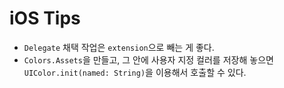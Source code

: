 # iOS Tips
- `Delegate` 채택 작업은 `extension`으로 빼는 게 좋다.
- `Colors.Assets`을 만들고, 그 안에 사용자 지정 컬러를 저장해 놓으면 `UIColor.init(named: String)`을 이용해서 호출할 수 있다.